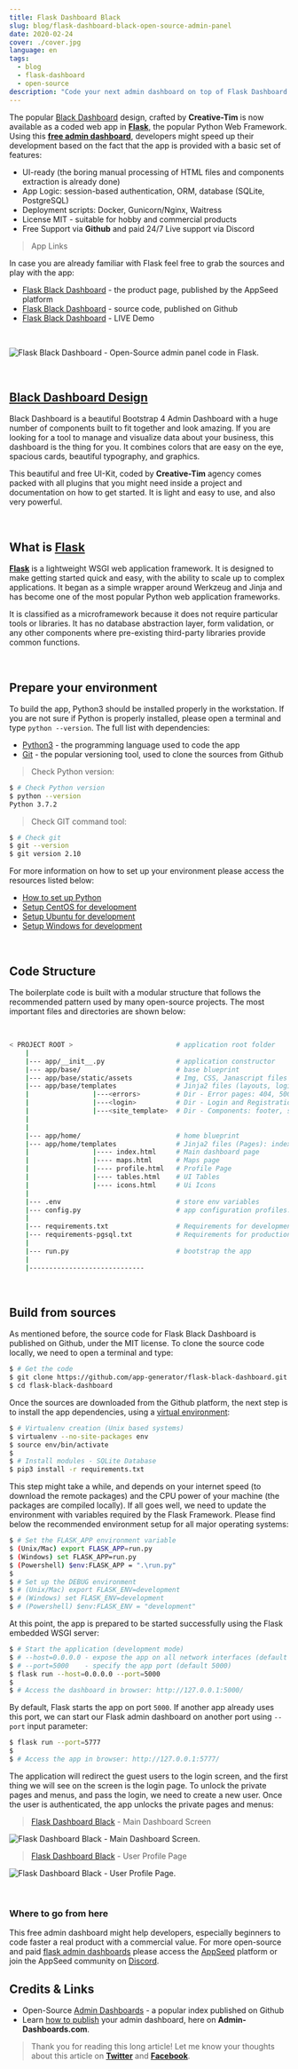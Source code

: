 ```yaml
---
title: Flask Dashboard Black
slug: blog/flask-dashboard-black-open-source-admin-panel
date: 2020-02-24
cover: ./cover.jpg
language: en
tags:
  - blog
  - flask-dashboard
  - open-source
description: "Code your next admin dashboard on top of Flask Dashboard Black, an open-source and free admin panel provided by AppSeed."
---
```


The popular [Black Dashboard](https://www.creative-tim.com/product/black-dashboard) design, crafted by **Creative-Tim** is now available as a coded web app in **[Flask](https://palletsprojects.com/p/flask/)**, the popular Python Web Framework. Using this **[free admin dashboard](https://appseed.us/admin-dashboards/flask-dashboard-black)**, developers might speed up their development based on the fact that the app is provided with a basic set of features:

- UI-ready (the boring manual processing of HTML files and components extraction is already done)
- App Logic: session-based authentication, ORM, database (SQLite, PostgreSQL)
- Deployment scripts: Docker, Gunicorn/Nginx, Waitress
- License MIT - suitable for hobby and commercial products
- Free Support via **Github** and paid 24/7 Live support via Discord

> App Links

In case you are already familiar with Flask feel free to grab the sources and play with the app:

- [Flask Black Dashboard](https://appseed.us/admin-dashboards/flask-dashboard-black) - the product page, published by the AppSeed platform
- [Flask Black Dashboard](https://github.com/app-generator/flask-black-dashboard) - source code, published on Github
- [Flask Black Dashboard](https://flask-dashboard-black.appseed.us/login) - LIVE Demo

<br />

![Flask Black Dashboard - Open-Source admin panel code in Flask.](https://raw.githubusercontent.com/app-generator/static/master/products/flask-dashboard-black-screen.png)

<br />

## [Black Dashboard Design](https://www.creative-tim.com/product/black-dashboard)

Black Dashboard is a beautiful Bootstrap 4 Admin Dashboard with a huge number of components built to fit together and look amazing. If you are looking for a tool to manage and visualize data about your business, this dashboard is the thing for you. It combines colors that are easy on the eye, spacious cards, beautiful typography, and graphics.

This beautiful and free UI-Kit, coded by **Creative-Tim** agency comes packed with all plugins that you might need inside a project and documentation on how to get started. It is light and easy to use, and also very powerful.

<br />

## What is [Flask](https://palletsprojects.com/p/flask/)

**[Flask](https://docs.appseed.us/what-is/flask/)** is a lightweight WSGI web application framework. It is designed to make getting started quick and easy, with the ability to scale up to complex applications. It began as a simple wrapper around Werkzeug and Jinja and has become one of the most popular Python web application frameworks.

 It is classified as a microframework because it does not require particular tools or libraries. It has no database abstraction layer, form validation, or any other components where pre-existing third-party libraries provide common functions.

<br />

## Prepare your environment

To build the app, Python3 should be installed properly in the workstation. If you are not sure if Python is properly installed, please open a terminal and type `python --version`. The full list with dependencies:

- [Python3](https://www.python.org/) - the programming language used to code the app
- [Git](https://git-scm.com/) - the popular versioning tool, used to clone the sources from Github

> Check Python version:

```bash
$ # Check Python version
$ python --version
Python 3.7.2
```

> Check GIT command tool:

```bash
$ # Check git
$ git --version
$ git version 2.10
```

For more information on how to set up your environment please access the resources listed below:

- [How to set up Python](https://docs.appseed.us/how-to/install-python)
- [Setup CentOS for development](https://docs.appseed.us/how-to/setup-centos-for-development/)
- [Setup Ubuntu for development](https://docs.appseed.us/how-to/setup-ubuntu-for-development/)
- [Setup Windows for development](https://docs.appseed.us/how-to/setup-windows-for-development/)

<br />

## Code Structure

The boilerplate code is built with a modular structure that follows the recommended pattern used by many open-source projects. The most important files and  directories are shown below:

<br />

```bash
< PROJECT ROOT >                          # application root folder
    |
    |--- app/__init__.py                  # application constructor  
    |--- app/base/                        # base blueprint
    |--- app/base/static/assets           # Img, CSS, Janascript files
    |--- app/base/templates               # Jinja2 files (layouts, login pages)
    |                |---<errors>         # Dir - Error pages: 404, 500
    |                |---<login>          # Dir - Login and Registration pages
    |                |---<site_template>  # Dir - Components: footer, sidebar, header
    |
    |
    |--- app/home/                        # home blueprint
    |--- app/home/templates               # Jinja2 files (Pages): index, icons, tables
    |                |---- index.html     # Main dashboard page
    |                |---- maps.html      # Maps page
    |                |---- profile.html   # Profile Page
    |                |---- tables.html    # UI Tables
    |                |---- icons.html     # Ui Icons
    |
    |--- .env                             # store env variables
    |--- config.py                        # app configuration profiles: Debug, Production
    |
    |--- requirements.txt                 # Requirements for development - SQLite storage
    |--- requirements-pgsql.txt           # Requirements for production  - Pgsql Database
    |
    |--- run.py                           # bootstrap the app
    |
    |-----------------------------
```

<br />

## Build from sources

As mentioned before, the source code for Flask Black Dashboard is published on Github, under the MIT license. To clone the source code locally, we need to open a terminal and type:

```bash
$ # Get the code
$ git clone https://github.com/app-generator/flask-black-dashboard.git
$ cd flask-black-dashboard
```

Once the sources are downloaded from the Github platform, the next step is to install the app dependencies, using a [virtual environment](https://docs.python.org/3/tutorial/venv.html):

```bash
$ # Virtualenv creation (Unix based systems)
$ virtualenv --no-site-packages env
$ source env/bin/activate
$
$ # Install modules - SQLite Database
$ pip3 install -r requirements.txt
```

This step might take a while, and depends on your internet speed (to download the remote packages) and the CPU power of your machine (the packages are compiled locally). If all goes well, we need to update the environment with variables required by the Flask Framework. Please find below the recommended environment setup for all major operating systems:  

```bash
$ # Set the FLASK_APP environment variable
$ (Unix/Mac) export FLASK_APP=run.py
$ (Windows) set FLASK_APP=run.py
$ (Powershell) $env:FLASK_APP = ".\run.py"
$
$ # Set up the DEBUG environment
$ # (Unix/Mac) export FLASK_ENV=development
$ # (Windows) set FLASK_ENV=development
$ # (Powershell) $env:FLASK_ENV = "development"
```

At this point, the app is prepared to be started successfully using the Flask embedded WSGI server:

```bash
$ # Start the application (development mode)
$ # --host=0.0.0.0 - expose the app on all network interfaces (default 127.0.0.1)
$ # --port=5000    - specify the app port (default 5000)  
$ flask run --host=0.0.0.0 --port=5000
$
$ # Access the dashboard in browser: http://127.0.0.1:5000/
```

By default, Flask starts the app on port `5000`. If another app already uses this port, we can start our Flask admin dashboard on another port using `--port` input parameter:

```bash
$ flask run --port=5777
$
$ # Access the app in browser: http://127.0.0.1:5777/
```

The application will redirect the guest users to the login screen, and the first thing we will see on the screen is the login page. To unlock the private pages and menus, and pass the login, we need to create a new user. Once the user is authenticated, the app unlocks the private pages and menus:

> [Flask Dashboard Black](https://appseed.us/admin-dashboards/flask-dashboard-black) - Main Dashboard Screen

![Flask Dashboard Black - Main Dashboard Screen.](https://raw.githubusercontent.com/app-generator/static/master/products/flask-dashboard-black-screen.png)

> [Flask Dashboard Black](https://appseed.us/admin-dashboards/flask-dashboard-black) - User Profile Page

![Flask Dashboard Black - User Profile Page.](https://raw.githubusercontent.com/app-generator/static/master/products/flask-dashboard-black-screen-3.png)

<br />

### Where to go from here

This free admin dashboard might help developers, especially beginners to code faster a real product with a commercial value. For more open-source and paid [flask admin dashboards](https://appseed.us/admin-dashboards/flask) please access the [AppSeed](https://appseed.us) platform or join the AppSeed community on [Discord](https://discord.gg/fZC6hup).

## Credits & Links

- Open-Source [Admin Dashboards](https://github.com/app-generator/admin-dashboards) - a popular index published on Github
- Learn [how to publish](/how-it-works) your admin dashboard, here on **Admin-Dashboards.com**. 

> Thank you for reading this long article! Let me know your thoughts about this article on **[Twitter](https://twitter.com/Sm0keDev)** and **[Facebook](https://www.facebook.com/webappseed)**.  
